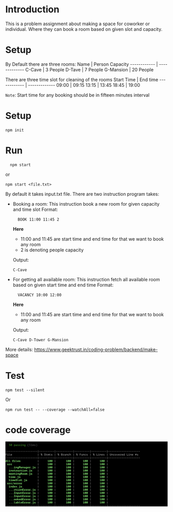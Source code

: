 # Introduction
This is a problem assignment about making a space for coworker or individual. Where they can book a room based on given slot and capacity.

# Setup
By Default there are three rooms:
Name | Person Capacity
------------ | -------------
C-Cave  | 3 People
D-Tave  | 7 People
G-Mansion  | 20 People

There are three time slot for cleaning of the rooms
Start Time | End time
------------ | -------------
09:00 | 09:15
13:15 | 13:45
18:45 | 19:00

`Note`: Start time for any booking should be in fifteen minutes interval

# Setup
```
npm init
```

# Run
```
  npm start
```
or
```
npm start <file.txt>
```
By default it takes input.txt file. There are two instruction program takes:
* Booking a room:
  This instruction book a new room for given capacity and time slot
  Format:
    ```
      BOOK 11:00 11:45 2
    ```
    **Here**
    -  11:00 and 11:45 are start time and end time for that we want to book any room
    - 2 is denoting people capacity

  Output:
    ```
    C-Cave
    ```


* For getting all available room:
  This instruction fetch all available room based on given start time and end time
  Format:
    ```
      VACANCY 10:00 12:00
    ```
    **Here**
    -  11:00 and 11:45 are start time and end time for that we want to book any room

  Output:
    ```
    C-Cave D-Tower G-Mansion
    ```

More details: https://www.geektrust.in/coding-problem/backend/make-space

# Test
```
npm test --silent
```
Or
```
npm run test -- --coverage --watchAll=false
```

# code coverage
![](./coverage.png)